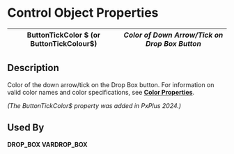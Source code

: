# Control Object Properties

**ButtonTickColor $ (or ButtonTickColour$)** |  **_Color of Down Arrow/Tick on Drop Box Button_**  
---|---  
  
## Description

Color of the down arrow/tick on the Drop Box button. For information on valid color names and color specifications, see [**Color Properties**](../control_object_properties/colour_properties.md).

_(The ButtonTickColor$ property was added in PxPlus 2024.)_

## Used By

**DROP_BOX VARDROP_BOX**

